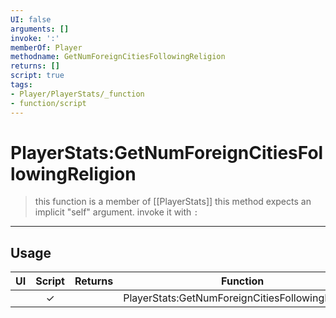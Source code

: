 ```yaml
---
UI: false
arguments: []
invoke: ':'
memberOf: Player
methodname: GetNumForeignCitiesFollowingReligion
returns: []
script: true
tags:
- Player/PlayerStats/_function
- function/script
---
```

# PlayerStats:GetNumForeignCitiesFollowingReligion
> this function is a member of [[PlayerStats]]
> this method expects an implicit "self" argument. invoke it with `:`
-----
## Usage
|  UI | Script | Returns | Function | Arguments |
|:---:|:------:|-------:|:--------:|:---------|
| |✓||PlayerStats:GetNumForeignCitiesFollowingReligion||
